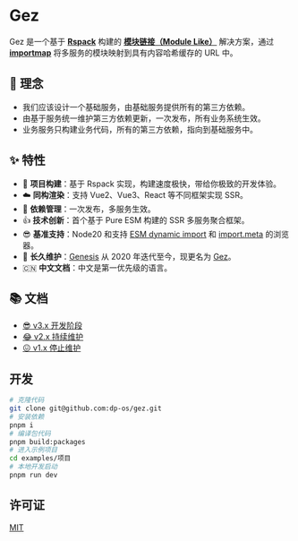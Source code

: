 # Gez
Gez 是一个基于 **[Rspack](https://rspack.dev/)** 构建的 **[模块链接（Module Like）](https://dp-os.github.io/gez/guide/essentials/module-link.html)** 解决方案，通过 **[importmap](https://developer.mozilla.org/zh-CN/docs/Web/HTML/Element/script/type/importmap)** 将多服务的模块映射到具有内容哈希缓存的 URL 中。

## 🚀 理念
- 我们应该设计一个基础服务，由基础服务提供所有的第三方依赖。
- 由基于服务统一维护第三方依赖更新，一次发布，所有业务系统生效。
- 业务服务只构建业务代码，所有的第三方依赖，指向到基础服务中。

## ✨ 特性
- 🚀 **项目构建**：基于 Rspack 实现，构建速度极快，带给你极致的开发体验。
- ☁️ **同构渲染**：支持 Vue2、Vue3、React 等不同框架实现 SSR。
- 🎯 **依赖管理**：一次发布，多服务生效。
- 👍 **技术创新**：首个基于 Pure ESM 构建的 SSR 多服务聚合框架。
- 😎 **基准支持**：Node20 和支持 [ESM dynamic import](https://caniuse.com/es6-module-dynamic-import) 和 [import.meta](https://caniuse.com/mdn-javascript_operators_import_meta) 的浏览器。
- 👏 **长久维护**：[Genesis](https://www.npmjs.com/package/@fmfe/genesis-core) 从 2020 年迭代至今，现更名为 [Gez](https://www.npmjs.com/package/@gez/core)。
- 🇨🇳 **中文文档**：中文是第一优先级的语言。

## 📚 文档
- [😎 v3.x 开发阶段](https://dp-os.github.io/gez/index.html)
- [😂 v2.x 持续维护](https://github.com/dp-os/gez/blob/v2/docs/zh-CN/README.md)
- [😖 v1.x 停止维护](https://fmfe.github.io/genesis-docs/guide/)

## 开发
```bash
# 克隆代码
git clone git@github.com:dp-os/gez.git
# 安装依赖
pnpm i
# 编译包代码
pnpm build:packages
# 进入示例项目
cd examples/项目
# 本地开发启动
pnpm run dev
```
## 许可证
[MIT](./LICENSE)
